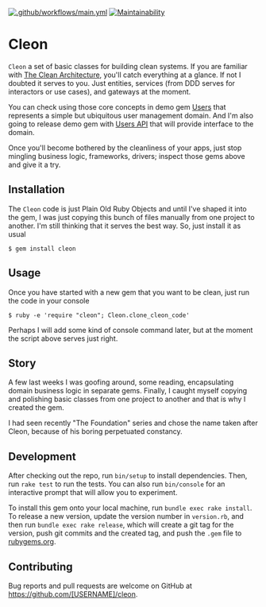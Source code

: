 [![.github/workflows/main.yml](https://github.com/nvoynov/cleon/actions/workflows/main.yml/badge.svg)](https://github.com/nvoynov/cleon/actions/workflows/main.yml) [![Maintainability](https://api.codeclimate.com/v1/badges/3395dba8f5c833532331/maintainability)](https://codeclimate.com/github/nvoynov/cleon/maintainability)

# Cleon

`Cleon` a set of basic classes for building clean systems. If you are familiar with [The Clean Architecture](https://blog.cleancoder.com/uncle-bob/2012/08/13/the-clean-architecture.html), you'll catch everything at a glance. If not I doubted it serves to you. Just entities, services (from DDD serves for interactors or use cases), and gateways at the moment.



You can check using those core concepts in demo gem [Users](https://github.com/nvoynov/cleon-users) that represents a simple but ubiquitous user management domain. And I'm also going to release demo gem with [Users API](__TODO__) that will provide interface to the domain.

Once you'll become bothered by the cleanliness of your apps, just stop mingling business logic, frameworks, drivers; inspect those gems above and give it a try.

## Installation

The `Cleon` code is just Plain Old Ruby Objects and until I've shaped it into the gem, I was just copying this bunch of files manually from one project to another. I'm still thinking that it serves the best way. So, just install it as usual

    $ gem install cleon

## Usage

Once you have started with a new gem that you want to be clean, just run the code in your console

    $ ruby -e 'require "cleon"; Cleon.clone_cleon_code'

Perhaps I will add some kind of console command later, but at the moment the script above serves just right.

## Story

A few last weeks I was goofing around, some reading, encapsulating domain business logic in separate gems. Finally, I caught myself copying and polishing basic classes from one project to another and that is why I created the gem.

I had seen recently "The Foundation" series and chose the name taken after Cleon, because of his boring perpetuated constancy.

## Development

After checking out the repo, run `bin/setup` to install dependencies. Then, run `rake test` to run the tests. You can also run `bin/console` for an interactive prompt that will allow you to experiment.

To install this gem onto your local machine, run `bundle exec rake install`. To release a new version, update the version number in `version.rb`, and then run `bundle exec rake release`, which will create a git tag for the version, push git commits and the created tag, and push the `.gem` file to [rubygems.org](https://rubygems.org).

## Contributing

Bug reports and pull requests are welcome on GitHub at https://github.com/[USERNAME]/cleon.
